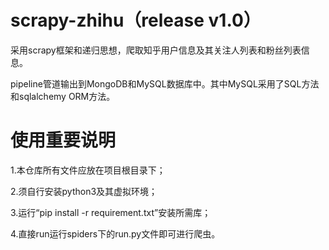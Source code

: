 # scrapy-zhihu（release v1.0）
采用scrapy框架和递归思想，爬取知乎用户信息及其关注人列表和粉丝列表信息。

pipeline管道输出到MongoDB和MySQL数据库中。其中MySQL采用了SQL方法和sqlalchemy ORM方法。
# 使用重要说明
1.本仓库所有文件应放在项目根目录下；

2.须自行安装python3及其虚拟环境；

3.运行“pip install -r requirement.txt”安装所需库；

4.直接run运行spiders下的run.py文件即可进行爬虫。

